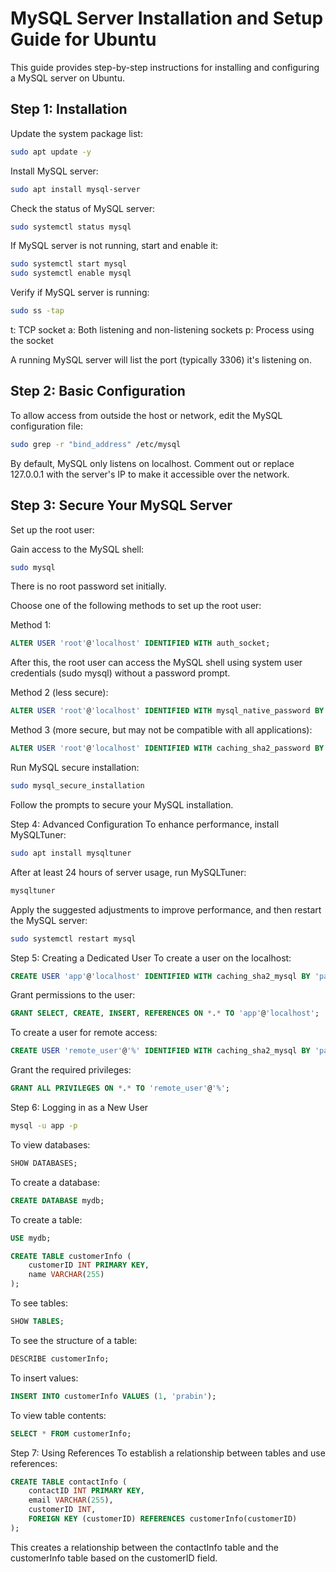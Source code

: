 # MySQL Server Installation and Setup Guide for Ubuntu
This guide provides step-by-step instructions for installing and configuring a MySQL server on Ubuntu.

## Step 1: Installation
Update the system package list:
```bash
sudo apt update -y
```
Install MySQL server:
```bash
sudo apt install mysql-server
```
Check the status of MySQL server:
```bash
sudo systemctl status mysql
```
If MySQL server is not running, start and enable it:

```bash
sudo systemctl start mysql
sudo systemctl enable mysql
```
Verify if MySQL server is running:
```bash
sudo ss -tap
```
t: TCP socket
a: Both listening and non-listening sockets
p: Process using the socket

A running MySQL server will list the port (typically 3306) it's listening on.

## Step 2: Basic Configuration
To allow access from outside the host or network, edit the MySQL configuration file:

```bash
sudo grep -r "bind_address" /etc/mysql
```
By default, MySQL only listens on localhost. Comment out or replace 127.0.0.1 with the server's IP to make it accessible over the network.

## Step 3: Secure Your MySQL Server
Set up the root user:

Gain access to the MySQL shell:

```bash
sudo mysql
```
There is no root password set initially.

Choose one of the following methods to set up the root user:

Method 1:
```sql
ALTER USER 'root'@'localhost' IDENTIFIED WITH auth_socket;
```
After this, the root user can access the MySQL shell using system user credentials (sudo mysql) without a password prompt.

Method 2 (less secure):
```sql
ALTER USER 'root'@'localhost' IDENTIFIED WITH mysql_native_password BY 'password';
```
Method 3 (more secure, but may not be compatible with all applications):
```sql
ALTER USER 'root'@'localhost' IDENTIFIED WITH caching_sha2_password BY 'password';
```
Run MySQL secure installation:
```bash
sudo mysql_secure_installation
```
Follow the prompts to secure your MySQL installation.

Step 4: Advanced Configuration
To enhance performance, install MySQLTuner:

```bash
sudo apt install mysqltuner
```
After at least 24 hours of server usage, run MySQLTuner:

```bash
mysqltuner
```
Apply the suggested adjustments to improve performance, and then restart the MySQL server:

```bash
sudo systemctl restart mysql
```
Step 5: Creating a Dedicated User
To create a user on the localhost:

```sql
CREATE USER 'app'@'localhost' IDENTIFIED WITH caching_sha2_mysql BY 'password';
```
Grant permissions to the user:

```sql
GRANT SELECT, CREATE, INSERT, REFERENCES ON *.* TO 'app'@'localhost';
```
To create a user for remote access:

```sql
CREATE USER 'remote_user'@'%' IDENTIFIED WITH caching_sha2_mysql BY 'password';
```
Grant the required privileges:

```sql
GRANT ALL PRIVILEGES ON *.* TO 'remote_user'@'%';
```
Step 6: Logging in as a New User
```bash
mysql -u app -p
```
To view databases:

```sql
SHOW DATABASES;
```
To create a database:

```sql
CREATE DATABASE mydb;
```
To create a table:

```sql
USE mydb;

CREATE TABLE customerInfo (
    customerID INT PRIMARY KEY,
    name VARCHAR(255)
);
```
To see tables:

```sql
SHOW TABLES;
```
To see the structure of a table:

```sql
DESCRIBE customerInfo;
```
To insert values:

```sql
INSERT INTO customerInfo VALUES (1, 'prabin');
```
To view table contents:

```sql
SELECT * FROM customerInfo;
```
Step 7: Using References
To establish a relationship between tables and use references:

```sql
CREATE TABLE contactInfo (
    contactID INT PRIMARY KEY,
    email VARCHAR(255),
    customerID INT,
    FOREIGN KEY (customerID) REFERENCES customerInfo(customerID)
);
```
This creates a relationship between the contactInfo table and the customerInfo table based on the customerID field.
